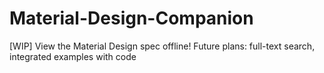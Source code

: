 # Material-Design-Companion
[WIP] View the Material Design spec offline! Future plans: full-text search, integrated examples with code
